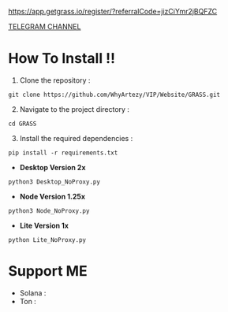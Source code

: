 https://app.getgrass.io/register/?referralCode=jizCiYmr2jBQFZC

[TELEGRAM CHANNEL](https://t.me/airdropfindervip)

# How To Install !!
1. Clone the repository :
```
git clone https://github.com/WhyArtezy/VIP/Website/GRASS.git
```
2. Navigate to the project directory :
```
cd GRASS
```
3. Install the required dependencies :
```
pip install -r requirements.txt
```
- **Desktop Version 2x**
```
python3 Desktop_NoProxy.py
```
- **Node Version 1.25x**
```
python3 Node_NoProxy.py
```
- **Lite Version 1x**
```
python Lite_NoProxy.py
```

# Support ME
- Solana :
- Ton :
